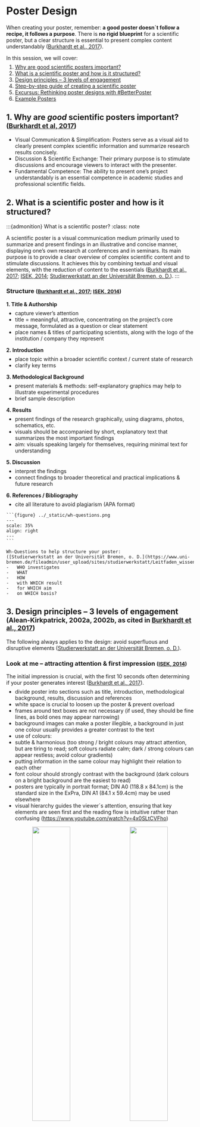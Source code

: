 <style>
p:has(+ ul) {
  margin-bottom: 0.5em;
}
p + ul {
  margin-top: 0.5em;
}
p:has(+ ol) {
  margin-bottom: 0.5em;
}
p + ol {
  margin-top: 0.5em;
}
</style>

# Poster Design

When creating your poster, remember: **a good poster doesn´t follow a recipe, it follows a purpose**. There is **no rigid blueprint** for a scientific poster, but a clear structure is essential to present complex content understandably ([Burkhardt et al., 2017](https://www2.tuhh.de/zll/wp-content/uploads/2017_Das_wissenschaftliche_Poster_website.pdf)).

In this session, we will cover:

1. [Why are good scientific posters important?](#why-are-good-scientific-posters-important-burkhardt-et-al-2017)
2. [What is a scientific poster and how is it structured?](#what-is-a-scientific-poster-and-how-is-it-structured)
3. [Design principles – 3 levels of engagement](#design-principles-3-levels-of-engagement-alean-kirkpatrick-2002a-2002b-as-cited-in-burkhardt-et-al-2017)
4. [Step-by-step guide of creating a scientific poster](#step-by-step-guide-of-creating-a-scientific-poster-burkhardt-et-al-2017-isek-2014-studierwerkstatt-an-der-universitat-bremen-o-d)
5. [Excursus: Rethinking poster designs with #BetterPoster](#excursus-rethinking-poster-designs-with-betterposter-mike-morrison-phd-2019-morrison-phd-2020)
6. [Example Posters](#example-posters)


## 1. Why are _good_ scientific posters important? <small>([Burkhardt et al, 2017](https://www2.tuhh.de/zll/wp-content/uploads/2017_Das_wissenschaftliche_Poster_website.pdf))</small>

-	Visual Communication & Simplification: Posters serve as a visual aid to clearly present complex scientific information and summarize research results concisely.
-	Discussion & Scientific Exchange: Their primary purpose is to stimulate discussions and encourage viewers to interact with the presenter.
-	Fundamental Competence: The ability to present one’s project understandably is an essential competence in academic studies and professional scientific fields. 

[^ref]: [Burkhardt et al, 2017](https://www2.tuhh.de/zll/wp-content/uploads/2017_Das_wissenschaftliche_Poster_website.pdf)

## 2. What is a scientific poster and how is it structured?

:::{admonition} What is a scientific poster?
:class: note

A scientific poster is a visual communication medium primarily used to summarize and present findings in an illustrative and concise manner, displaying one’s own research at conferences and in seminars. Its main purpose is to provide a clear overview of complex scientific content and to stimulate discussions. It achieves this by combining textual and visual elements, with the reduction of content to the essentials ([Burkhardt et al., 2017](https://www2.tuhh.de/zll/wp-content/uploads/2017_Das_wissenschaftliche_Poster_website.pdf); [ISEK, 2014](https://www.isek.uzh.ch/dam/jcr:00000000-3970-ccc5-ffff-ffffdfb6e2d2/Poster2014.pdf); [Studierwerkstatt an der Universität Bremen, o. D.](https://www.uni-bremen.de/fileadmin/user_upload/sites/studierwerkstatt/Leitfaden_wissenschaftliche_Poster_erstellen.pdf)).
:::

### Structure  <small>([Burkhardt et al., 2017](https://www2.tuhh.de/zll/wp-content/uploads/2017_Das_wissenschaftliche_Poster_website.pdf); [ISEK, 2014](https://www.isek.uzh.ch/dam/jcr:00000000-3970-ccc5-ffff-ffffdfb6e2d2/Poster2014.pdf))</small>

**1.	Title & Authorship**
-	capture viewer’s attention
-	title = meaningful, attractive, concentrating on the project’s core message, formulated as a question or clear statement 
-	place names & titles of participating scientists, along with the logo of the institution / company they represent

**2.	Introduction**
-	place topic within a broader scientific context / current state of research
-	clarify key terms 

**3.	Methodological Background**
-	present materials & methods: self-explanatory graphics may help to illustrate experimental procedures
-	brief sample description

**4.	Results**
-	present findings of the research graphically, using diagrams, photos, schematics, etc.
-	visuals should be accompanied by short, explanatory text that summarizes the most important findings
-	aim: visuals speaking largely for themselves, requiring minimal text for understanding

**5.	Discussion**
-	interpret the findings
-	connect findings to broader theoretical and practical implications & future research 

**6.	References / Bibliography**
-	cite all literature to avoid plagiarism (APA format)

````{tip}
```{figure} ../_static/wh-questions.png
---
scale: 35%
align: right
---
```

Wh-Questions to help structure your poster:  
([Studierwerkstatt an der Universität Bremen, o. D.](https://www.uni-bremen.de/fileadmin/user_upload/sites/studierwerkstatt/Leitfaden_wissenschaftliche_Poster_erstellen.pdf))
-	WHO investigates
-	WHAT
-	HOW
-	with WHICH result
-	for WHICH aim
-	on WHICH basis?                             
````

## 3. Design principles – 3 levels of engagement <small>(Alean-Kirkpatrick, 2002a, 2002b, as cited in [Burkhardt et al., 2017](https://www2.tuhh.de/zll/wp-content/uploads/2017_Das_wissenschaftliche_Poster_website.pdf))</small>

The following always applies to the design: avoid superfluous and disruptive elements ([Studierwerkstatt an der Universität Bremen, o. D.](https://www.uni-bremen.de/fileadmin/user_upload/sites/studierwerkstatt/Leitfaden_wissenschaftliche_Poster_erstellen.pdf)).

### Look at me – attracting attention & first impression <small>([ISEK, 2014](https://www.isek.uzh.ch/dam/jcr:00000000-3970-ccc5-ffff-ffffdfb6e2d2/Poster2014.pdf))</small>  
The initial impression is crucial, with the first 10 seconds often determining if your poster generates interest ([Burkhardt et al., 2017](https://www2.tuhh.de/zll/wp-content/uploads/2017_Das_wissenschaftliche_Poster_website.pdf)).  
-	divide poster into sections such as title, introduction, methodological background, results, discussion and references
-	white space is crucial to loosen up the poster & prevent overload
-	frames around text boxes are not necessary (if used, they should be fine lines, as bold ones may appear narrowing)
-	background images can make a poster illegible, a background in just one colour usually provides a greater contrast to the text
-	use of colours: 
  -	subtle & harmonious (too strong / bright colours may attract attention, but are tiring to read; soft colours radiate calm; dark / strong colours can appear restless; avoid colour gradients)
  -	putting information in the same colour may highlight their relation to each other 
  -	font colour should strongly contrast with the background (dark colours on a bright background are the easiest to read)
-	posters are typically in portrait format; DIN A0 (118.8 x 84.1cm) is the standard size in the ExPra, DIN A1 (84.1 x 59.4cm) may be used elsewhere
-	visual hierarchy guides the viewer´s attention, ensuring that key elements are seen first and the reading flow is intuitive rather than confusing (https://www.youtube.com/watch?v=4x0SLtCVFho)   
<p align="center">
  <img alt="" src="../_static/visual-guidance1.png" width="45%">
&nbsp; &nbsp; &nbsp; &nbsp;
  <img alt="" src="../_static/visual-guidance2.png" width="45%">
</p>

### Read me – ensuring readability & comprehensibility <small>([ISEK, 2014](https://www.isek.uzh.ch/dam/jcr:00000000-3970-ccc5-ffff-ffffdfb6e2d2/Poster2014.pdf); [Studierwerkstatt an der Universität Bremen, o. D.](https://www.uni-bremen.de/fileadmin/user_upload/sites/studierwerkstatt/Leitfaden_wissenschaftliche_Poster_erstellen.pdf))</small>

The aim is for viewers to grasp a lot at a glance with minimal reading. The less text required for understanding, the clearer your poster will be ([Burkhardt et al., 2017](https://www2.tuhh.de/zll/wp-content/uploads/2017_Das_wissenschaftliche_Poster_website.pdf); [ISEK, 2014](https://www.isek.uzh.ch/dam/jcr:00000000-3970-ccc5-ffff-ffffdfb6e2d2/Poster2014.pdf)).

- content reduction: condense information to core statements & highlight results
- text vs. image ratio: rule of thumb = 50% images & 50% text  
<img src="../_static/text-image-ratio.png" alt="Image that visualizes an optimal text vs. image ratio: 50% text, 40% images, 20% free space" width="300 px">  
- text formatting: short, continuous text rather than bullet points or long paragraphs
- font choice: sans-serif fonts (e.g. Arial, Calibri) are easier to read from a distance than serif fonts
- font size: poster should be readable from a distance of up to 3 meters, therefore also use large line spacing (at least 6-7 mm) 
  - orientation aids for font sizes:
    - DIN A0: main heading 85-100 pt, subheading 50 pt, body text 28-32 pt
    - DIN A1: main heading 60 pt, body text 20-24 pt
    - references typically in a much smaller font size  
<img src="../_static/poster-size.png" alt="A comic image that shows a person who stands in front of a poster. The space between them is defined as 1 to 3 metres." width="300 px">  
- visual flow: information is read from top left to bottom right & important elements should be placed as centrally as possible, at eye level
- graphics & illustrations: self-explanatory & relevant, described in a short legend & not within flowing text, avoid complicated formulas, ensure sufficient image quality (min. 200dpi or 800x600 pixels)
      

### Ask me
Design your poster to encourage viewers to engage with you ([Burkhardt et al., 2017](https://www2.tuhh.de/zll/wp-content/uploads/2017_Das_wissenschaftliche_Poster_website.pdf)).
- sense of suspense, e.g. by designing the introduction so that the results appear surprising
- comparison with contrasting results could stimulate discussion 


## 4. Step-by-step guide of creating a scientific poster <small>([Burkhardt et al, 2017](https://www2.tuhh.de/zll/wp-content/uploads/2017_Das_wissenschaftliche_Poster_website.pdf); [ISEK, 2014](https://www.isek.uzh.ch/dam/jcr:00000000-3970-ccc5-ffff-ffffdfb6e2d2/Poster2014.pdf); [Studierwerkstatt an der Universität Bremen, o. D.](https://www.uni-bremen.de/fileadmin/user_upload/sites/studierwerkstatt/Leitfaden_wissenschaftliche_Poster_erstellen.pdf))<small>

**1.	Plan the work process**
-	Familiarize yourself with the design requirements & purpose of scientific poster. Plan your workflow by outlining what needs to be completed and by when.
-	Allocate sufficient time for the professional printing of your poster.

**2.	Develop content for the poster**
-	Translate your research findings into a poster-friendly format.
-	You may start by sketching your ideas on paper to visualize the arrangement of content elements 

<div align="center">

  <img src="../_static/poster-structure1.png" alt="Illustration of a poster with typical boxes for introduction, method, results, and so on." width="30%">
  &nbsp;
  <img src="../_static/poster-structure2.png" alt="Illustration of a standard poster with arrows representing the reading direction from left to right." width="30%">
  &nbsp;
  <img src="../_static/poster-structure3.png" alt="Illustration of a standard poster with arrows representing the reading direction from up to down." width="30%">

  <br>
  <img src="../_static/poster-structure4.png" alt="Illustration of a standard poster with numbered boxes from 1 to 6." width="30%">
  &nbsp;
  <img src="../_static/poster-structure5.png" alt="Illustration of a poster with a central box and additional information branching outwards." width="30%">
  &nbsp;
  <img src="../_static/poster-structure6.png" alt="Poster illustration with four elements linked in a circular sequence." width="30%">

  <p style="margin-top: 10px; font-style: italic;">
    <a href="https://www.uni-bremen.de/fileadmin/user_upload/sites/studierwerkstatt/Leitfaden_wissenschaftliche_Poster_erstellen.pdf">Studierwerkstatt an der Universität Bremen, o. D.</a>
  </p>

</div>

-	When determining the final content, extract the core statements from your findings. A useful technique is to categorize information into "Need to know", "Good to know" and "Nice to know", prioritizing the "Need to know" information as it is crucial for understanding.
-	Emphasize your results, not the methods used.

**3.	Create a draft of the poster**
-	If using a program like PowerPoint, immediately set the correct poster size when you start the file. 
-	Process and optimize images before inserting them into the poster (e.g., using image editing software).

```{admonition}
	**Tools & technical setup:**
- Tools / Software: PowerPoint, Canva, Google Slides, Inkscape, MS Publisher etc.
- Format: here DIN A0 (84,1 x 118,9 cm), typically in portrait format  
_If using PowerPoint, immediately set the correct poster size when you start the file (Entwurf -> Foliengröße -> benutzerdefiniert)._ 
- Graphics & Tables: sufficient size & quality (min. 200dpi or 800x600 pixles) of graphics, avoid tables if they would be more than a few rows / columns 
- QR Codes: possible to provide a link to download the poster as a pdf & to link further materials that can be found e.g. on LIFOS (https://me-qr.com/de/ or https://www.the-qrcode-generator.com/ )
- Alignment: align figures, text, sections, etc.  
_If using PowerPoint set gridlines to be visible (Ansicht -> Anzeigen -> Gitternetzlinien) & look for the red and blue horizontal / vertical lines linking objects during drag & drop._
```

**4. Finalize the poster**
- Carefully review your poster to ensure that all aspects have been addressed.
	- Content level: Is the content complete and correct?
   	-  Structural level: Is the structure of the poster logical and comprehensible?
	- Linguistic level: Are the formulations precise and scientific?
	- Design level: Is the design appropriate (e.g. choice of colors)? Are graphics or images used and arranged sensibly? Is everything easy to read?
	- Formal level: Have the formal design specifications been implemented? Is the literature cited correctly? Is the spelling and punctuation correct?
- If necessary, test the readability of your poster on your computer by viewing the document at its actual print size before sending it to print.
- Always perform a test print, even on a smaller scale (e.g., A4 paper), as printed colours often differ from those displayed on a scree



## 5. Excursus: Rethinking poster designs with #BetterPoster <small>([Mike Morrison, PhD, 2019](https://www.youtube.com/watch?v=1RwJbhkCA58); [Morrison, PhD, 2020](https://www.youtube.com/watch?v=SYk29tnxASs))</small>

> A poster that successfully communicates one thing is better than a poster that fails to communicate a thousand things. ([Mike Morrison, PhD, 2020](https://www.youtube.com/watch?v=SYk29tnxASs))

- #better poster is a new approach to academic poster design by Mike Morrison
- aim based on user experience design: posters should tell one clear story immediately 
	- focusing viewer attention reduces cognitive load and increases memory retention
	- #betterposters are faster to scan, easier to understand and promote more interaction
	- posters should transmit key information even to people who only move past them
- possible design elements:
	- one large, centrally placed “takeaway statement”, written in plain language
 	- a “silent presenter bar” for more information, understandable without verbal explanation
	- QR-Code that links to further information
	- presenting information in both verbal and visual form allows information to root more deeply
	- author names placed at the bottom to avoid visual distraction
	- creative, unconventional design elements can make posters more memorable

_For more information watch [https://www.youtube.com/watch?v=SYk29tnxASs](https://www.youtube.com/watch?v=SYk29tnxASs)._


```{admonition} Additional tips:
- It is essential to limit all your information to only what is crucial for understanding the content ([Burkhardt et al., 2017](https://www2.tuhh.de/zll/wp-content/uploads/2017_Das_wissenschaftliche_Poster_website.pdf)).
- “Need to know” instead of “Nice to know”. The less text the better ([ISEK, 2014](https://www.isek.uzh.ch/dam/jcr:00000000-3970-ccc5-ffff-ffffdfb6e2d2/Poster2014.pdf)).
- Do not try to make up for a lack of space with a smaller font ([Burkhardt et al., 2017](https://www2.tuhh.de/zll/wp-content/uploads/2017_Das_wissenschaftliche_Poster_website.pdf)).
- Always ask yourself whether it is more effective to show your results in a figure, table or text.
- 2 golden rules for your design ([Morrison, PhD, 2020](https://www.youtube.com/watch?v=SYk29tnxASs)):
	1. Don’t put things on your poster that people will ignore. 
	2. People will ignore most things.
```

## 6. Example Posters 

![Image of an example poster by Forberich et al. with a lot of text.](../_static/poster-example1.png)  

<br>

![Image of another example poster of Adebesin et al. with a lot of text.](../_static/poster-example2.jpg)  

<br>

<img src="../_static/poster-example3.jpg" alt="Image of an example poster by Braun et al. with a remarkable background." width="500 px">  

<br><br>


<img src="../_static/poster-example4.png" alt="Image of an example poster by Hernandez Bark et al." width="500 px">  

<br><br>


![Image of an example betterposter by Morrison et al.](../_static/poster-example5.png)  

<br>

![Image of an example betterposter by Kelsey Pino.](../_static/poster-example6.png)  

<br>

![Image of an example betterposter by Ed Hawkins.](../_static/poster-example7.png)  



## Literature
Burkhardt, C., Meyer-Heydecke, N., & Stahlberg, N. (2017). Das wissenschaftliche Poster. Technische Universität Hamburg. https://www2.tuhh.de/zll/wp-content/uploads/2017_Das_wissenschaftliche_Poster_website.pdf  

ISEK (2014). Zum Poster in Wissenschaft und Lehre. Institut Sozialanthropologie und Empirische Kulturwissenschaft – Universität Zürich. https://www.isek.uzh.ch/dam/jcr:00000000-3970-ccc5-ffff-ffffdfb6e2d2/Poster2014.pdf   

Mike Morrison, PhD. (2019, 25. März). How to create a better research poster in less time (#betterposter Generation 1) [Video]. YouTube. https://www.youtube.com/watch?v=1RwJbhkCA58  

Mike Morrison, PhD. (2020, 13. Juli). How to create a better research poster in less time (#betterposter Generation 2) [Video]. YouTube. https://www.youtube.com/watch?v=SYk29tnxASs   

Morrison, M. (2019). betterposter-template-landscape [PowerPoint slides]. Open Science Framework. https://osf.io/6ua4k    

Morrison, M. (2021). powerpoint-slides-you-can-teach-posters-with [PowerPoint slides]. Open Science Framework. https://osf.io/taq2f  

Studierwerkstatt an der Universität Bremen. (o. D.). Wissenschaftliche Poster erstellen – ein kleiner Leitfaden. https://www.uni-bremen.de/fileadmin/user_upload/sites/studierwerkstatt/Leitfaden_wissenschaftliche_Poster_erstellen.pdf   

----

**Acknowledgments**  
This section was contributed by [Benedikt Kratzer](https://www.psychologie.uni-frankfurt.de/137346178/M__Sc__Benedikt_Kratzer) and [Stephan Braun](https://www.psychologie.uni-frankfurt.de/51975588/Dr__Stephan_Braun). 
